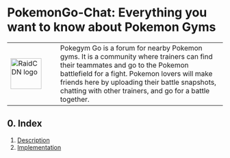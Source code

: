 # PokemonGo-Chat: Everything you want to know about Pokemon Gyms

<table width="100%">
    <tr>
        <td width="100"><img src="http://zifacdn.oss-cn-hangzhou.aliyuncs.com/PokegymGo.png" width="72px" height="72px" alt="RaidCDN logo"/></td>
        <td>Pokegym Go is a forum for nearby Pokemon gyms. It is a community where trainers can find their teammates and go to the Pokemon battlefield for a fight. Pokemon lovers will make friends here by uploading their battle snapshots, chatting with other trainers, and go for a battle together.
    </td>
    </tr>
</table>


## 0. Index

1. [Description](#1-description)
2. [Implementation](#3-implementation)